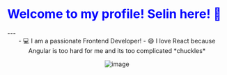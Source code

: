 <h1 style="color:blue;"> Welcome to my profile! Selin here! 👋 </h1>
---
<center>
- 💻 I am a passionate Frontend Developer! 
- 😄 I love React because Angular is too hard for me and its too complicated *chuckles* 

![image](https://github.com/user-attachments/assets/3139d3c5-a469-4b7d-ab34-0d8795448750)
</center>



<!--
**Riddox/Riddox** is a ✨ _special_ ✨ repository because its `README.md` (this file) appears on your GitHub profile.

Here are some ideas to get you started:

- 🔭 I’m currently working on ...
- 🌱 I’m currently learning ...
- 👯 I’m looking to collaborate on ...
- 🤔 I’m looking for help with ...
- 💬 Ask me about ...
- 📫 How to reach me: ...
- 😄 Pronouns: ...
- ⚡ Fun fact: ...
-->
